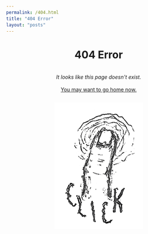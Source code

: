 ```yaml
---
permalink: /404.html
title: "404 Error"
layout: "posts"
---
```

<div class="justify-content" style="text-align:center">
    <h1>404 Error</h1>
    <br>
    <i>It looks like this page doesn't exist.</i>
    <br><br>
    <a href="/"> You may want to go home now. </a>
</div>
<div style="display:flex; justify-content:center; padding-top:5%">
    <a href="mispellingworlds.xyz"><img src="assets/images/aboutpg/4.png" class="img-about" alt="click"></a>
</div>
